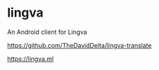 # lingva

An Android client for Lingva

https://github.com/TheDavidDelta/lingva-translate

https://lingva.ml
